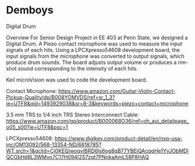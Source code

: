 # Demboys
Digital Drum

Overview
For Senior Design Project in EE 403 at Penn State, we designed a Digital Drum. 
A Piezo contact microphone was used to measure the input signals of each hits. 
Using a LPCXpresso54608 development board, the input signals from the microphone 
was converted to output signals, which produce drum sounds. The board adjusts output volume or
produces a rim-shot sound corresponding to the intensity of each hits.  

Keil microVision was used to code the development board. 

Contact Microphone: 
https://www.amazon.com/Guitar-Violin-Contact-Pickup-Quality/dp/B008YOMVDS/ref=sr_1_3?ie=UTF8&qid=1493929038&sr=8-3&keywords=piezo+contact+microphone

3.5 mm TRS to 1/4 inch TRS Stereo Interconnect Cable:
https://www.amazon.com/gp/product/B000068O36/ref=oh_aui_detailpage_o05_s00?ie=UTF8&psc=1

LPCXpresso54608:
https://www.digikey.com/product-detail/en/nxp-usa-inc/OM13092/568-13354-ND/6618785?WT.srch=1&gclid=Cj0KEQjwoqvIBRD6ls6og8qB77YBEiQAcqqHe1YvJObMDlQCGbHd6L3WMvo7C17H094I2S7zqt7PNnkaAmL58P8HAQ


